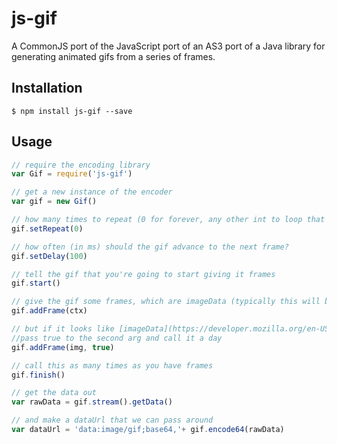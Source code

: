 js-gif
======

A CommonJS port of the JavaScript port of an AS3 port of a Java library for generating animated gifs from a series of frames.

Installation
------------

`$ npm install js-gif --save`

Usage
-----

```javascript
// require the encoding library
var Gif = require('js-gif')

// get a new instance of the encoder
var gif = new Gif()

// how many times to repeat (0 for forever, any other int to loop that much then stop)
gif.setRepeat(0)

// how often (in ms) should the gif advance to the next frame?
gif.setDelay(100)

// tell the gif that you're going to start giving it frames
gif.start()

// give the gif some frames, which are imageData (typically this will be a canvas's context)
gif.addFrame(ctx)

// but if it looks like [imageData](https://developer.mozilla.org/en-US/docs/Web/API/ImageData)
//pass true to the second arg and call it a day
gif.addFrame(img, true)

// call this as many times as you have frames
gif.finish()

// get the data out
var rawData = gif.stream().getData()

// and make a dataUrl that we can pass around
var dataUrl = 'data:image/gif;base64,'+ gif.encode64(rawData)
```
